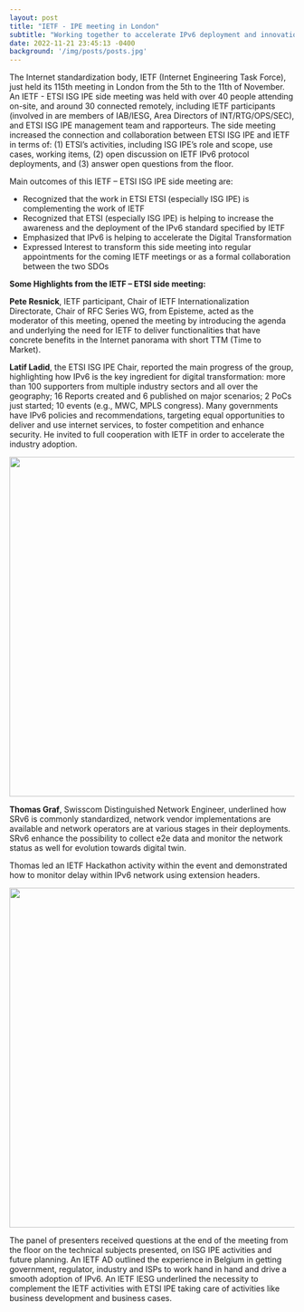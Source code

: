 ```yaml
---
layout: post
title: "IETF - IPE meeting in London"
subtitle: "Working together to accelerate IPv6 deployment and innovation"
date: 2022-11-21 23:45:13 -0400
background: '/img/posts/posts.jpg'
---
```


The Internet standardization body, IETF (Internet Engineering Task Force), just held its 115th meeting in London from the 5th to the 11th of November. An IETF - ETSI ISG IPE side meeting was held with over 40 people attending on-site, and around 30 connected remotely, including IETF participants (involved in are members of IAB/IESG, Area Directors of INT/RTG/OPS/SEC), and ETSI ISG IPE management team and rapporteurs. The side meeting increased the connection and collaboration between ETSI ISG IPE and IETF in terms of: (1) ETSI’s activities, including ISG IPE’s role and scope, use cases, working items, (2) open discussion on IETF IPv6 protocol deployments, and (3) answer open questions from the floor.

Main outcomes of this IETF – ETSI ISG IPE side meeting are:

- Recognized that the work in ETSI ETSI (especially ISG IPE) is complementing the work of IETF
- Recognized that ETSI (especially ISG IPE) is helping to increase the awareness and the deployment of the IPv6 standard specified by IETF
- Emphasized that IPv6 is helping to accelerate the Digital Transformation
- Expressed Interest to transform this side meeting into regular appointments for the coming IETF meetings or as a formal collaboration between the two SDOs

**Some Highlights from the IETF – ETSI side meeting:**

**Pete Resnick**, IETF participant, Chair of IETF Internationalization Directorate, Chair of RFC Series WG, from Episteme, acted as the moderator of this meeting, opened the meeting by introducing the agenda and underlying the need for IETF to deliver functionalities that have concrete benefits in the Internet panorama with short TTM (Time to Market).

**Latif Ladid**, the ETSI ISG IPE Chair, reported the main progress of the group, highlighting how IPv6 is the key ingredient for digital transformation: more than 100 supporters from multiple industry sectors and all over the geography; 16 Reports created and 6 published on major scenarios; 2 PoCs just started; 10 events (e.g., MWC, MPLS congress). Many governments have IPv6 policies and recommendations, targeting equal opportunities to deliver and use internet services, to foster competition and enhance security. He invited to full cooperation with IETF in order to accelerate the industry adoption.

<p align="center">
  <img style="width:600px;max-width:100%" src="/ipe/img/posts/IPE-IETF-ETSI-meeting-blogpost-image-1.png">
</p>

**Thomas Graf**, Swisscom Distinguished Network Engineer, underlined how SRv6 is commonly standardized, network vendor implementations are available and network operators are at various stages in their deployments. SRv6 enhance the possibility to collect e2e data and monitor the network status as well for evolution towards digital twin.

Thomas led an IETF Hackathon activity within the event and demonstrated how to monitor delay within IPv6 network using extension headers.

<p align="center">
  <img style="width:600px;max-width:100%" src="/ipe/img/posts/IPE-IETF-ETSI-meeting-blogpost-image-2.png">
</p>

The panel of presenters received questions at the end of the meeting from the floor on the technical subjects presented, on ISG IPE activities and future planning. An IETF AD outlined the experience in Belgium in getting government, regulator, industry and ISPs to work hand in hand and drive a smooth adoption of IPv6. An IETF IESG underlined the necessity to complement the IETF activities with ETSI IPE taking care of activities like business development and business cases.

